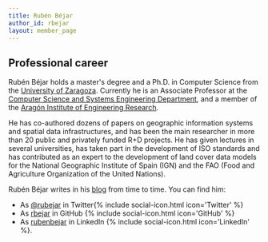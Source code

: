 ```yaml
---
title: Rubén Béjar
author_id: rbejar
layout: member_page
---
```


## Professional career

Rubén Béjar holds a master's degree and a Ph.D. in Computer Science from the [University of Zaragoza](https://www.unizar.es/university-zaragoza). Currently he is an Associate Professor at the [Computer Science and Systems Engineering Department](https://diis.unizar.es/), and a member of the [Aragón Institute of Engineering Research](http://www.i3a.es/en).

He has co-authored dozens of papers on geographic information systems and spatial data infrastructures, and has been the main researcher in more than 20 public and privately funded R+D projects. He has given lectures in several universities, has taken part in the development of ISO standards and has contributed as an expert to the development of land cover data models for the National Geographic Institute of Spain (IGN) and the FAO (Food and Agriculture Organization of the United Nations).

Rubén Béjar writes in his [blog](https://www.rubenbejar.com) from time to time. You can find him:

- As [@rubejar](https://twitter.com/rubejar) in Twitter{% include social-icon.html icon='Twitter' %}
- As [rbejar](https://github.com/rbejar) in GitHub {% include social-icon.html icon='GitHub' %}
- As [rubenbejar](https://www.linkedin.com/in/rubenbejar/) in LinkedIn {% include social-icon.html icon='LinkedIn' %}.
